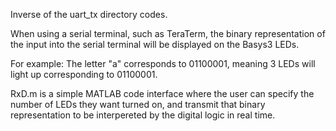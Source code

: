 Inverse of the uart_tx directory codes.

When using a serial terminal, such as TeraTerm, the binary representation of the input into the serial terminal will be displayed on the Basys3 LEDs.

For example: The letter "a" corresponds to 01100001, meaning 3 LEDs will light up corresponding to 01100001.

RxD.m is a simple MATLAB code interface where the user can specify the number of LEDs they want turned on, and transmit that binary representation to be interpereted by the digital logic in real time.